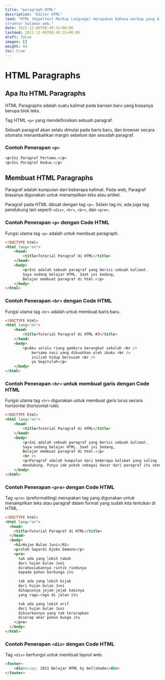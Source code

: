 ```yaml
---
title: "paragraph HTML"
description: "Editor HTML"
lead: "HTML (Hypertext Markup Language) merupakan bahasa markup yang digunakan untuk menentukan konten dan
struktur halaman web."
date: 2021-12-06T08:49:31+00:00
lastmod: 2021-12-06T08:49:31+00:00
draft: false
images: []
weight: 60
toc: true
---
```

# HTML Paragraphs

## Apa Itu HTML Paragraphs

HTML Paragraphs adalah suatu kalimat pada barisan baru yang biasanya berupa blok teks.

Tag HTML `<p>` yang mendefinisikan sebuah paragraf.

Sebuah paragraf akan selalu dimulai pada baris baru,
dan browser secara otomatis menambahkan margin sebelum dan sesudah paragraf.

### Contoh Penerapan `<p>`

```HTML
<p>Ini Paragraf Pertama.</p>
<p>Ini Paragraf Kedua.</p>
```

## Membuat HTML Paragraphs

Paragraf adalah kumpulan dari beberapa kalimat. Pada web, Paragraf biasanya digunakan untuk menampilkan teks atau artikel.

Paragraf pada HTML dibuat dengan tag `<p>`. Selain tag ini, ada juga tag pendukung lain seperti `<div>`, `<hr>`, `<br>`, dan `<pre>`.

### Contoh Penerapan `<p>` dengan Code HTML

Fungsi utama tag `<p>` adalah untuk membuat paragraph.

```HTML
<!DOCTYPE html>
<html lang="en">
    <head>
        <title>Tutorial Paragraf di HTML</title>
    </head>
    <body>
        <p>Ini adalah sebuah paragraf yang berisi sebuah kalimat.
        Saya sedang belajar HTML. Saat ini Sedang,
        Belajar membuat paragraf di html.</p>
    </body>
</html>
```

### Contoh Penerapan `<br>` dengan Code HTML

Fungsi utama tag `<br>` adalah untuk membuat baris baru.

```HTML
<!DOCTYPE html>
<html lang="en">
    <head>
        <title>Tutorial Paragraf di HTML #3</title>
    </head>
    <body>
        <p>Aku selalu riang gembira berangkat sekolah <br />
            bersama nasi yang dibuatkan oleh ibuku <br />
            iniliah hidup bersusah <br />
            ya begitulah</p>
    </body>
</html>
```

### Contoh Penerapan `<hr>` untuk membuat garis dengan Code HTML

Fungsi utama tag `<hr>` digunakan untuk membuat garis lurus secara horizontal (horizontal rule).

```HTML
<!DOCTYPE html>
<html lang="en">
    <head>
        <title>Tutorial Paragraf di HTML</title>
    </head>
    <body>
        <p>Ini adalah sebuah paragraf yang berisi sebuah kalimat.
        Saya sedang belajar HTML. Saat ini Sedang,
        Belajar membuat paragraf di html.</p>
        <hr />
        <p>Paragraf adalah kumpulan dari beberapa kalimat yang saling
        mendukung. Punya ide pokok sebagai dasar dari paragraf itu sendiri.</p>
    </body>
</html>
```

### Contoh Penerapan `<pre>` dengan Code HTML

Tag `<pre>` (preformatting) merupakan tag yang digunakan untuk menampilkan teks atau paragraf dalam format yang sudah kita tentukan di HTML.

```HTML
<!DOCTYPE html>
<html lang="en">
  <head>
    <title>Tutorial Paragraf di HTML</title>
  </head>
  <body>
    <h1>Hujan Bulan Juni</h1>
    <p>oleh Sapardi Djoko Damono</p>
    <pre>
      tak ada yang lebih tabah
      dari hujan bulan Juni
      dirahasiakannya rintik rindunya
      kepada pohon berbunga itu

      tak ada yang lebih bijak
      dari hujan bulan Juni
      dihapusnya jejak-jejak kakinya
      yang ragu-ragu di jalan itu

      tak ada yang lebih arif
      dari hujan bulan Juni
      dibiarkannya yang tak terucapkan
      diserap akar pohon bunga itu
    </pre>
  </body>
</html>
```

### Contoh Penerapan `<div>` dengan Code HTML

Tag `<div>` berfungsi untuk membuat layout web.

```HTML
<footer>
    <div>&copy; 2021 Belajar HTML by bellshade</div>
</footer>
```
